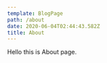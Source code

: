 ```yaml
---
template: BlogPage
path: /about
date: 2020-06-04T02:44:43.582Z
title: About
---
```

Hello this is About page.